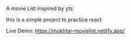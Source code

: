 A movie List inspired by yts

this is a simple project to practice react

Live Demo: https://mukhtar-movielist.netlify.app/